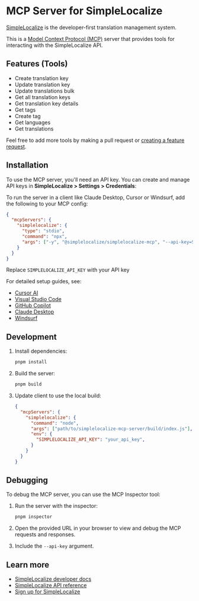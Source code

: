 # MCP Server for SimpleLocalize

[SimpleLocalize](https://www.simplelocalize.io/?utm_source=dx&utm_medium=simplelocalize-mcp-server) is the developer-first translation management system.

This is a [Model Context Protocol (MCP)](https://modelcontextprotocol.io/introduction) server that provides tools for interacting with the SimpleLocalize API.

## Features (Tools)

- Create translation key
- Update translation key
- Update translations bulk
- Get all translation keys
- Get translation key details
- Get tags
- Create tag
- Get languages
- Get translations

Feel free to add more tools by making a pull request or [creating a feature request](https://github.com/simplelocalize/simplelocalize-mcp-server/issues/new).

## Installation

To use the MCP server, you'll need an API key. You can create and manage API keys in **SimpleLocalize > Settings > Credentials**:

To run the server in a client like Claude Desktop, Cursor or Windsurf, add the following to your MCP config:

```json
{
  "mcpServers": {
    "simplelocalize": {
      "type": "stdio",
      "command": "npx",
      "args": ["-y", "@simplelocalize/simplelocalize-mcp", "--api-key=SIMPLELOCALIZE_API_KEY"]
    }
  }
}
```

Replace `SIMPLELOCALIZE_API_KEY` with your API key

For detailed setup guides, see:

- [Cursor AI](https://docs.cursor.com/context/model-context-protocol)
- [Visual Studio Code](https://code.visualstudio.com/docs/copilot/chat/mcp-servers)
- [GitHub Copilot](https://github.blog/changelog/2025-05-19-agent-mode-and-mcp-support-for-copilot-in-jetbrains-eclipse-and-xcode-now-in-public-preview/)
- [Claude Desktop](https://modelcontextprotocol.io/quickstart/user)
- [Windsurf](https://docs.codeium.com/windsurf/mcp)

## Development

1. Install dependencies:

   ```bash
   pnpm install
   ```

2. Build the server:

   ```bash
   pnpm build
   ```

3. Update client to use the local build:
   ```json
   {
     "mcpServers": {
       "simplelocalize": {
         "command": "node",
         "args": ["path/to/simplelocalize-mcp-server/build/index.js"],
         "env": {
           "SIMPLELOCALIZE_API_KEY": "your_api_key",
         }
       }
     }
   }
   ```

## Debugging

To debug the MCP server, you can use the MCP Inspector tool:

1. Run the server with the inspector:

   ```bash
   pnpm inspector
   ```

2. Open the provided URL in your browser to view and debug the MCP requests and responses.

3. Include the `--api-key` argument.

## Learn more

- [SimpleLocalize developer docs](https://simplelocalize.io/docs/?utm_source=dx&utm_medium=simplelocalize-mcp-server)
- [SimpleLocalize API reference](https://simplelocalize.io/docs/api/get-started/?utm_source=dx&utm_medium=simplelocalize-mcp-server)
- [Sign up for SimpleLocalize](https://simplelocalize.io/register/?utm_source=dx&utm_medium=simplelocalize-mcp-server)
